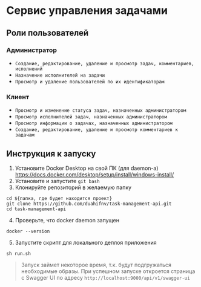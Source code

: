 # Сервис управления задачами
## Роли пользователей
### Администратор
- `Создание, редактирование, удаление и просмотр задач, комментариев, исполнений`
- `Назначение исполнителей на задачи`
- `Просмотр и удаление пользователей по их идентификаторам`
### Клиент
- `Просмотр и изменение статуса задач, назначенных администратором`
- `Просмотр исполнителей задач, назначенных администратором`
- `Просмотр информации о задачах, назначенных администратором`
- `Создание, редактирование, удаление и просмотр комментариев к задачам`
## Инструкция к запуску

1. Установите Docker Desktop на свой ПК (для daemon-а) https://docs.docker.com/desktop/setup/install/windows-install/
2. Установите и запустите `git bash`
3. Клонируйте репозиторий в желаемую папку

```shell
cd ${папка, где будет находится проект}
git clone https://github.com/duahifnv/task-management-api.git
cd task-management-api
```

4. Проверьте, что docker daemon запущен

```shell
docker --version
```

5. Запустите скрипт для локального деплоя приложения

```shell
sh run.sh
```

>Запуск займет некоторое время, т.к. будут подгружаться необходимые образы. 
> При успешном запуске откроется страница с Swagger UI по адресу `http://localhost:9000/api/v1/swagger-ui`